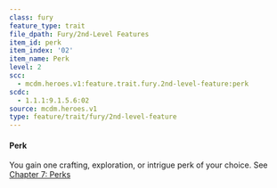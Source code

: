 ```yaml
---
class: fury
feature_type: trait
file_dpath: Fury/2nd-Level Features
item_id: perk
item_index: '02'
item_name: Perk
level: 2
scc:
  - mcdm.heroes.v1:feature.trait.fury.2nd-level-feature:perk
scdc:
  - 1.1.1:9.1.5.6:02
source: mcdm.heroes.v1
type: feature/trait/fury/2nd-level-feature
---
```


#### Perk

You gain one crafting, exploration, or intrigue perk of your choice. See [Chapter 7: Perks](#dead-link)
